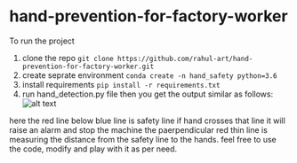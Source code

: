 # hand-prevention-for-factory-worker



To run the project
1. clone the repo 
``` git clone https://github.com/rahul-art/hand-prevention-for-factory-worker.git ```
2. create seprate environment
``` conda create -n hand_safety python=3.6 ```
3. install requirements 
``` pip install -r requirements.txt ```
4. run hand_detection.py file then you get the output similar as follows:
![alt text](https://github.com/rahul-art/hand-prevention-for-factory-worker/blob/main/example.png?raw=true)

here the red line below blue line is safety line if hand crosses that line it will raise an alarm and stop the machine 
the paerpendicular red thin line is measuring the distance from the safety line to the hands.
feel free to use the code, modify and play with it as per need.


